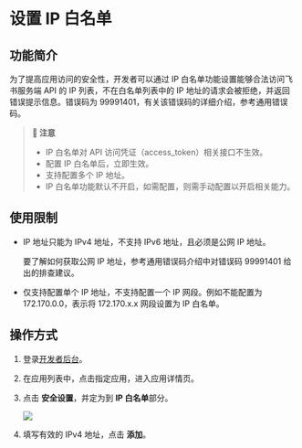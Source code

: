 # 设置 IP 白名单

## 功能简介

为了提高应用访问的安全性，开发者可以通过 IP 白名单功能设置能够合法访问飞书服务端 API 的 IP 列表，不在白名单列表中的 IP 地址的请求会被拒绝，并返回错误提示信息。错误码为 99991401，有关该错误码的详细介绍，参考通用错误码。



> **📝 注意**
> - IP 白名单对 API 访问凭证（access_token）相关接口不生效。
> - 配置 IP 白名单后，立即生效。
> - 支持配置多个 IP 地址。
> -  IP 白名单功能默认不开启，如需配置，则需手动配置以开启相关能力。



## 使用限制

- IP 地址只能为 IPv4 地址，不支持 IPv6 地址，且必须是公网 IP 地址。

  要了解如何获取公网 IP 地址，参考通用错误码介绍中对错误码 99991401 给出的排查建议。
- 仅支持配置单个 IP 地址，不支持配置一个 IP 网段。例如不能配置为 172.170.0.0，表示将 172.170.x.x 网段设置为 IP 白名单。


## 操作方式

1. 登录[开发者后台](https://open.feishu.cn/app)。
2. 在应用列表中，点击指定应用，进入应用详情页。
3. 点击 **安全设置**，并定为到 **IP 白名单**部分。

     ![](//sf3-cn.feishucdn.com/obj/open-platform-opendoc/ad8d06fbb19efd9fb1b18794847aa60f_XLtckUWExP.png?height=481&lazyload=true&maxWidth=650&width=1319)
     
4. 填写有效的 IPv4 地址，点击 **添加**。
